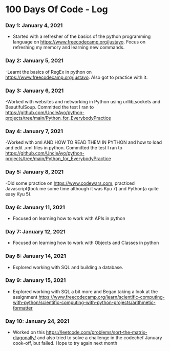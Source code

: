 # 100 Days Of Code - Log

### Day 1: January 4, 2021
- Started with a refresher of the basics of the python programming language on https://www.freecodecamp.org/justayo. Focus on refreshing my memory and learning new commands.

### Day 2: January 5, 2021
-Learnt the basics of RegEx in python on https://www.freecodecamp.org/justayo. Also got to practice with it.

### Day 3: January 6, 2021
-Worked with websites and networking in Python using urllib,sockets and BeautifulSoup. Committed the test I ran to https://github.com/UncleAyo/python-projects/tree/main/Python_for_EverybodyPractice

### Day 4: January 7, 2021
-Worked with xml AND HOW TO READ THEM IN PYTHON and how to load and edit .xml files in python. Committed the test I ran to https://github.com/UncleAyo/python-projects/tree/main/Python_for_EverybodyPractice

### Day 5: January 8, 2021
-Did some practice on https://www.codewars.com, practiced Javascript(took me some time although it was Kyu 7) and Python(a quite easy Kyu 5).  

### Day 6: January 11, 2021
- Focused on learning how to work with APIs in python

### Day 7: January 12, 2021
- Focused on learning how to work with Objects and Classes in python

### Day 8: January 14, 2021
- Explored working with SQL and building a database.

### Day 9: January 15, 2021
- Explored working with SQL a bit more and Began taking a look at the assignment https://www.freecodecamp.org/learn/scientific-computing-with-python/scientific-computing-with-python-projects/arithmetic-formatter 


### Day 10: January 24, 2021
- Worked on this https://leetcode.com/problems/sort-the-matrix-diagonally/ and also tried to solve a challenge in the codechef January cook-off, but failed. Hope to try again next month
